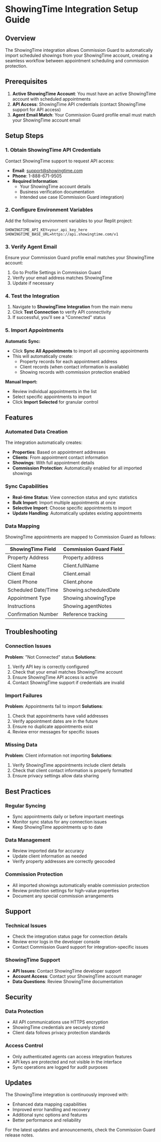 # ShowingTime Integration Setup Guide

## Overview

The ShowingTime integration allows Commission Guard to automatically import scheduled showings from your ShowingTime account, creating a seamless workflow between appointment scheduling and commission protection.

## Prerequisites

1. **Active ShowingTime Account**: You must have an active ShowingTime account with scheduled appointments
2. **API Access**: ShowingTime API credentials (contact ShowingTime support for API access)
3. **Agent Email Match**: Your Commission Guard profile email must match your ShowingTime account email

## Setup Steps

### 1. Obtain ShowingTime API Credentials

Contact ShowingTime support to request API access:
- **Email**: support@showingtime.com
- **Phone**: 1-888-671-9505
- **Required Information**:
  - Your ShowingTime account details
  - Business verification documentation
  - Intended use case (Commission Guard integration)

### 2. Configure Environment Variables

Add the following environment variables to your Replit project:

```
SHOWINGTIME_API_KEY=your_api_key_here
SHOWINGTIME_BASE_URL=https://api.showingtime.com/v1
```

### 3. Verify Agent Email

Ensure your Commission Guard profile email matches your ShowingTime account:
1. Go to Profile Settings in Commission Guard
2. Verify your email address matches ShowingTime
3. Update if necessary

### 4. Test the Integration

1. Navigate to **ShowingTime Integration** from the main menu
2. Click **Test Connection** to verify API connectivity
3. If successful, you'll see a "Connected" status

### 5. Import Appointments

**Automatic Sync:**
- Click **Sync All Appointments** to import all upcoming appointments
- This will automatically create:
  - Property records for each appointment address
  - Client records (when contact information is available)
  - Showing records with commission protection enabled

**Manual Import:**
- Review individual appointments in the list
- Select specific appointments to import
- Click **Import Selected** for granular control

## Features

### Automated Data Creation

The integration automatically creates:
- **Properties**: Based on appointment addresses
- **Clients**: From appointment contact information
- **Showings**: With full appointment details
- **Commission Protection**: Automatically enabled for all imported showings

### Sync Capabilities

- **Real-time Status**: View connection status and sync statistics
- **Bulk Import**: Import multiple appointments at once
- **Selective Import**: Choose specific appointments to import
- **Update Handling**: Automatically updates existing appointments

### Data Mapping

ShowingTime appointments are mapped to Commission Guard as follows:

| ShowingTime Field | Commission Guard Field |
|-------------------|------------------------|
| Property Address | Property.address |
| Client Name | Client.fullName |
| Client Email | Client.email |
| Client Phone | Client.phone |
| Scheduled Date/Time | Showing.scheduledDate |
| Appointment Type | Showing.showingType |
| Instructions | Showing.agentNotes |
| Confirmation Number | Reference tracking |

## Troubleshooting

### Connection Issues

**Problem**: "Not Connected" status
**Solutions**:
1. Verify API key is correctly configured
2. Check that your email matches ShowingTime account
3. Ensure ShowingTime API access is active
4. Contact ShowingTime support if credentials are invalid

### Import Failures

**Problem**: Appointments fail to import
**Solutions**:
1. Check that appointments have valid addresses
2. Verify appointment dates are in the future
3. Ensure no duplicate appointments exist
4. Review error messages for specific issues

### Missing Data

**Problem**: Client information not importing
**Solutions**:
1. Verify ShowingTime appointments include client details
2. Check that client contact information is properly formatted
3. Ensure privacy settings allow data sharing

## Best Practices

### Regular Syncing
- Sync appointments daily or before important meetings
- Monitor sync status for any connection issues
- Keep ShowingTime appointments up to date

### Data Management
- Review imported data for accuracy
- Update client information as needed
- Verify property addresses are correctly geocoded

### Commission Protection
- All imported showings automatically enable commission protection
- Review protection settings for high-value properties
- Document any special commission arrangements

## Support

### Technical Issues
- Check the integration status page for connection details
- Review error logs in the developer console
- Contact Commission Guard support for integration-specific issues

### ShowingTime Support
- **API Issues**: Contact ShowingTime developer support
- **Account Access**: Contact your ShowingTime account manager
- **Data Questions**: Review ShowingTime documentation

## Security

### Data Protection
- All API communications use HTTPS encryption
- ShowingTime credentials are securely stored
- Client data follows privacy protection standards

### Access Control
- Only authenticated agents can access integration features
- API keys are protected and not visible in the interface
- Sync operations are logged for audit purposes

## Updates

The ShowingTime integration is continuously improved with:
- Enhanced data mapping capabilities
- Improved error handling and recovery
- Additional sync options and features
- Better performance and reliability

For the latest updates and announcements, check the Commission Guard release notes.